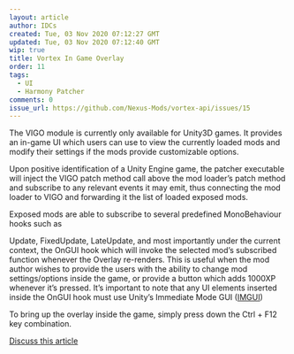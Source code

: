 ```yaml
---
layout: article
author: IDCs
created: Tue, 03 Nov 2020 07:12:27 GMT
updated: Tue, 03 Nov 2020 07:12:40 GMT
wip: true
title: Vortex In Game Overlay
order: 11
tags:
  - UI
  - Harmony Patcher
comments: 0
issue_url: https://github.com/Nexus-Mods/vortex-api/issues/15
---
```

The VIGO module is currently only available for Unity3D games. It provides an in-game UI which users can use to view the currently loaded mods and modify their settings if the mods provide customizable options.

Upon positive identification of a Unity Engine game, the patcher executable will inject the VIGO patch method call above the mod loader’s patch method and subscribe to any relevant events it may emit, thus connecting the mod loader to VIGO and forwarding it the list of loaded exposed mods.

Exposed mods are able to subscribe to several predefined MonoBehaviour hooks such as

Update, FixedUpdate, LateUpdate, and most importantly under the current context, the OnGUI hook which will invoke the selected mod’s subscribed function whenever the Overlay re-renders. This is useful when the mod author wishes to provide the users with the ability to change mod settings/options inside the game, or provide a button which adds 1000XP whenever it’s pressed. It’s important to note that any UI elements inserted inside the OnGUI hook must use Unity’s Immediate Mode GUI ([IMGUI](https://docs.unity3d.com/Manual/GUIScriptingGuide.html))

To bring up the overlay inside the game, simply press down the Ctrl + F12 key combination.

[Discuss this article](https://github.com/Nexus-Mods/vortex-api/issues/15)